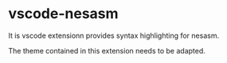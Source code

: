 # vscode-nesasm

It is vscode extensionn provides syntax highlighting for nesasm.

The theme contained in this extension needs to be adapted.
